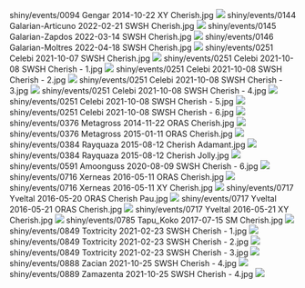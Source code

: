 shiny/events/0094 Gengar 2014-10-22 XY Cherish.jpg
![](shiny/events/0094%20Gengar%202014-10-22%20XY%20Cherish.jpg)
shiny/events/0144 Galarian-Articuno 2022-02-21 SWSH Cherish.jpg
![](shiny/events/0144%20Galarian-Articuno%202022-02-21%20SWSH%20Cherish.jpg)
shiny/events/0145 Galarian-Zapdos 2022-03-14 SWSH Cherish.jpg
![](shiny/events/0145%20Galarian-Zapdos%202022-03-14%20SWSH%20Cherish.jpg)
shiny/events/0146 Galarian-Moltres 2022-04-18 SWSH Cherish.jpg
![](shiny/events/0146%20Galarian-Moltres%202022-04-18%20SWSH%20Cherish.jpg)
shiny/events/0251 Celebi 2021-10-07 SWSH Cherish.jpg
![](shiny/events/0251%20Celebi%202021-10-07%20SWSH%20Cherish.jpg)
shiny/events/0251 Celebi 2021-10-08 SWSH Cherish - 1.jpg
![](shiny/events/0251%20Celebi%202021-10-08%20SWSH%20Cherish%20-%201.jpg)
shiny/events/0251 Celebi 2021-10-08 SWSH Cherish - 2.jpg
![](shiny/events/0251%20Celebi%202021-10-08%20SWSH%20Cherish%20-%202.jpg)
shiny/events/0251 Celebi 2021-10-08 SWSH Cherish - 3.jpg
![](shiny/events/0251%20Celebi%202021-10-08%20SWSH%20Cherish%20-%203.jpg)
shiny/events/0251 Celebi 2021-10-08 SWSH Cherish - 4.jpg
![](shiny/events/0251%20Celebi%202021-10-08%20SWSH%20Cherish%20-%204.jpg)
shiny/events/0251 Celebi 2021-10-08 SWSH Cherish - 5.jpg
![](shiny/events/0251%20Celebi%202021-10-08%20SWSH%20Cherish%20-%205.jpg)
shiny/events/0251 Celebi 2021-10-08 SWSH Cherish - 6.jpg
![](shiny/events/0251%20Celebi%202021-10-08%20SWSH%20Cherish%20-%206.jpg)
shiny/events/0376 Metagross 2014-11-22 ORAS Cherish.jpg
![](shiny/events/0376%20Metagross%202014-11-22%20ORAS%20Cherish.jpg)
shiny/events/0376 Metagross 2015-01-11 ORAS Cherish.jpg
![](shiny/events/0376%20Metagross%202015-01-11%20ORAS%20Cherish.jpg)
shiny/events/0384 Rayquaza 2015-08-12 Cherish Adamant.jpg
![](shiny/events/0384%20Rayquaza%202015-08-12%20Cherish%20Adamant.jpg)
shiny/events/0384 Rayquaza 2015-08-12 Cherish Jolly.jpg
![](shiny/events/0384%20Rayquaza%202015-08-12%20Cherish%20Jolly.jpg)
shiny/events/0591 Amoonguss 2020-08-09 SWSH Cherish - 6.jpg
![](shiny/events/0591%20Amoonguss%202020-08-09%20SWSH%20Cherish%20-%206.jpg)
shiny/events/0716 Xerneas 2016-05-11 ORAS Cherish.jpg
![](shiny/events/0716%20Xerneas%202016-05-11%20ORAS%20Cherish.jpg)
shiny/events/0716 Xerneas 2016-05-11 XY Cherish.jpg
![](shiny/events/0716%20Xerneas%202016-05-11%20XY%20Cherish.jpg)
shiny/events/0717 Yveltal 2016-05-20 ORAS Cherish Pau.jpg
![](shiny/events/0717%20Yveltal%202016-05-20%20ORAS%20Cherish%20Pau.jpg)
shiny/events/0717 Yveltal 2016-05-21 ORAS Cherish.jpg
![](shiny/events/0717%20Yveltal%202016-05-21%20ORAS%20Cherish.jpg)
shiny/events/0717 Yveltal 2016-05-21 XY Cherish.jpg
![](shiny/events/0717%20Yveltal%202016-05-21%20XY%20Cherish.jpg)
shiny/events/0785 Tapu_Koko 2017-07-15 SM Cherish.jpg
![](shiny/events/0785%20Tapu_Koko%202017-07-15%20SM%20Cherish.jpg)
shiny/events/0849 Toxtricity 2021-02-23 SWSH Cherish - 1.jpg
![](shiny/events/0849%20Toxtricity%202021-02-23%20SWSH%20Cherish%20-%201.jpg)
shiny/events/0849 Toxtricity 2021-02-23 SWSH Cherish - 2.jpg
![](shiny/events/0849%20Toxtricity%202021-02-23%20SWSH%20Cherish%20-%202.jpg)
shiny/events/0849 Toxtricity 2021-02-23 SWSH Cherish - 3.jpg
![](shiny/events/0849%20Toxtricity%202021-02-23%20SWSH%20Cherish%20-%203.jpg)
shiny/events/0888 Zacian 2021-10-25 SWSH Cherish - 4.jpg
![](shiny/events/0888%20Zacian%202021-10-25%20SWSH%20Cherish%20-%204.jpg)
shiny/events/0889 Zamazenta 2021-10-25 SWSH Cherish - 4.jpg
![](shiny/events/0889%20Zamazenta%202021-10-25%20SWSH%20Cherish%20-%204.jpg)
